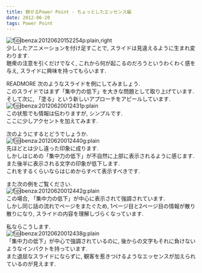 ```yaml
---
title: 魅せるPower Point - ちょっとしたエッセンス編
date: 2012-06-20
tags: Power Point
---
```


![f:id:ibenza:20120620152254p:plain,right](http://cdn-ak.f.st-hatena.com/images/fotolife/i/ibenza/20120620/20120620152254.png)<br />
少ししたアニメーションを付け足すことで, スライドは見違えるように生まれ変わります.<br />
聴衆の注意を引くだけでなく, これから何が起こるのだろうというわくわく感を与え, スライドに興味を持ってもらいます.

READMORE
次のようなスライドを例にしてみましょう.<br />
このスライドではまず「集中力の低下」を大きな問題として取り上げています.<br />
そして次に, 「塗る」という新しいアプローチをアピールしています.<br />![f:id:ibenza:20120620012431p:plain](http://cdn-ak.f.st-hatena.com/images/fotolife/i/ibenza/20120620/20120620012431.png)<br />
この状態でも情報は伝わりますが, シンプルです.<br />
ここに少しアクセントを加えてみます.

次のようにするとどうでしょうか.<br />![f:id:ibenza:20120620012440g:plain](http://cdn-ak.f.st-hatena.com/images/fotolife/i/ibenza/20120620/20120620012440.gif)<br />
先ほどとは少し違った印象に成ります.<br />
しかしはじめの「集中力の低下」が不自然に上部に表示されるように感じます.<br />
また後半に表示される文字の印象が低下します.<br />
これをするくらいならはじめからすべて表示すべきです.

また次の例をご覧ください.<br />![f:id:ibenza:20120620012442g:plain](http://cdn-ak.f.st-hatena.com/images/fotolife/i/ibenza/20120620/20120620012442.gif)<br />
この場合, 「集中力の低下」が中心に表示されて強調されています.<br />
しかし同じ話の流れでページをまたぐため, 1ページ目と2ページ目の情報が散り散りになり, スライドの内容を理解しづらくなっています.

私ならこうします.<br />![f:id:ibenza:20120620012438g:plain](http://cdn-ak.f.st-hatena.com/images/fotolife/i/ibenza/20120620/20120620012438.gif)<br />
「集中力の低下」が中心で強調されているのに, 後からの文字もそれに負けないようなインパクトを持っています.<br />
また退屈なスライドにならずに, 観客を惹きつけるようなエッセンスが加えられているのが見えます.

